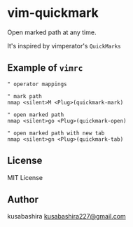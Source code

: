 vim-quickmark
=============

Open marked path at any time.

It's inspired by vimperator's `QuickMarks`

Example of `vimrc`
------------------

```vim
" operator mappings

" mark path
nmap <silent>M <Plug>(quickmark-mark)

" open marked path
nmap <silent>go <Plug>(quickmark-open)

" open marked path with new tab
nmap <silent>gn <Plug>(quickmark-tab)
```

License
-------

MIT License

Author
-------

kusabashira <kusabashira227@gmail.com>
